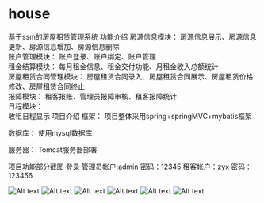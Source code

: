 # house
基于ssm的房屋租赁管理系统
功能介绍
房源信息模块： 
房源信息展示、房源信息更新、房源信息增加、房源信息删除    
账户管理模块： 
账户登录、账户绑定、账户管理   
租金结算模块： 
每月租金信息、租金交付功能、月租金收入总额统计  
房屋租赁合同管理模块： 
房屋租赁合同录入、房屋租赁合同展示、房屋租赁价格修改、房屋租赁合同终止  
报障模块： 
租客报账、管理员报障审核、租客报障统计   
日程模块：  
收租日程显示
项目介绍
框架：
项目整体采用spring+springMVC+mybatis框架

数据库：
使用mysql数据库

服务器：
Tomcat服务器部署


项目功能部分截图
登录
管理员帐户:admin 密码：12345
租客帐户：zyx 密码：123456

![Alt text](https://github.com/chiuwingyan/house/blob/master/img/1.png?raw=true)
![Alt text](https://github.com/chiuwingyan/house/blob/master/img/2.png?raw=true)
![Alt text](https://github.com/chiuwingyan/house/blob/master/img/3.png?raw=true)
![Alt text](https://github.com/chiuwingyan/house/blob/master/img/4.png?raw=true)
![Alt text](https://github.com/chiuwingyan/house/blob/master/img/5.png?raw=true)
![Alt text](https://github.com/chiuwingyan/house/blob/master/img/6.png?raw=true)
